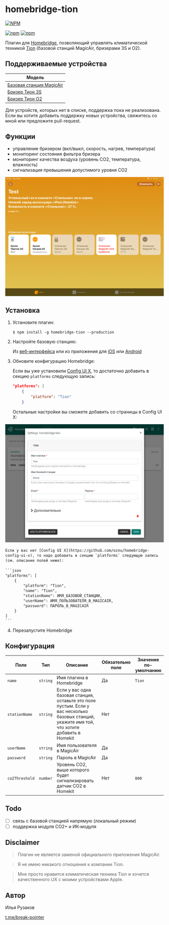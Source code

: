 # homebridge-tion

[![NPM](https://nodei.co/npm/homebridge-tion.png?downloads=true&downloadRank=true&stars=true)](https://nodei.co/npm/homebridge-tion/)

[![npm](https://img.shields.io/npm/dm/homebridge-tion.svg)](https://www.npmjs.com/package/homebridge-tion)
[![npm](https://img.shields.io/npm/v/homebridge-tion.svg)](https://www.npmjs.com/package/homebridge-tion)

Плагин для [Homebridge](https://github.com/nfarina/homebridge), позволяющий управлять климатической техникой [Tion](https://tion.ru/product/magicair/) (базовой станций MagicAir, бризерами 3S и O2).

## Поддерживаемые устройства

| Модель |
|--------|
| [Базовая станция MagicAir](https://tion.ru/product/magicair/) |
| [Бризер Тион 3S](https://tion.ru/product/breezer-tion-3s/) |
| [Бризер Тион O2](https://tion.ru/product/breezer-tion-o2/) |

Для устройств, которых нет в списке, поддержка пока не реализована. Если вы хотите добавить поддержку новых устройства, свяжитесь со мной или предложите pull-request.

## Функции

- управление бризером (вкл/выкл, скорость, нагрев, температура)
- мониторинг состояния фильтра бризера
- мониторинг качества воздуха (уровень CO2, температура, влажность)
- сигнализация превышения допустимого уровня CO2

![Демо](docs/homekit-demo.png)

## Установка

1. Установите плагин:

    ```shell
    $ npm install -g homebridge-tion --production
    ```

2. Настройте базовую станцию:

    Из [веб-интерфейса](https://magicair.tion.ru) или из приложения для [iOS](https://apps.apple.com/ru/app/magicair/id1111104830) или [Android](https://play.google.com/store/apps/details?id=com.tion.magicair)

3. Обновите конфигурацию Homebridge:

    Если вы уже установили [Config UI X](https://github.com/oznu/homebridge-config-ui-x), то достаточно добавить в секцию `platforms` следующую запись:
    ```json
    "platforms": [
        {
            "platform": "Tion"
        }
    ```
   Остальные настройки вы сможете добавить со страницы в Config UI X:

![Настройки](docs/homebridge-tion-page.png)
   
    Если у вас нет [Config UI X](https://github.com/oznu/homebridge-config-ui-x), то надо добавить в секцию `platforms` следующую запись (см. описание полей ниже):

    ```json
    "platforms": [
        {
            "platform": "Tion",
            "name": "Tion",
            "stationName": ИМЯ_БАЗОВОЙ_СТАНЦИИ,
            "userName": ИМЯ_ПОЛЬЗОВАТЕЛЯ_В_MAGICAIR,
            "password": ПАРОЛЬ_В_MAGICAIR
        }
    ]
    ```

4. Перезапустите Homebridge

## Конфигурация

| Поле | Тип | Описание | Обязательно поле | Значение по-умолчанию |
|--------|------|-------------|----------|---------------|
| `name` | `string` | Имя плагина в Homebridge | Да | `Tion` |
| `stationName` | `string` | Если у вас одна базовая станция, оставьте это поле пустым. Если у вас несколько базовых станций, укажите имя той, что хотите добавить в Homekit | Нет |  |
| `userName` | `string` | Имя пользователя в MagicAir | Да |  |
| `password` | `string` | Пароль в MagicAir | Да |  |
| `co2Threshold` | `number` | Уровень CO2, выше которого будет сигнализировать датчик CO2 в Homekit | Нет | `800` |

## Todo

- [ ] связь с базовой станцией напрямую (локальный режим)
- [ ] поддержка модуля CO2+ и ИК-модуля

## Disclaimer

> Плагин не является заменой официального приложения MagicAir. 

> Я не имею никакого отношения к компании Tion.

> Мне просто нравится климатическая техника Tion и хочется качественного UX с моими устройствами Apple.

## Автор

Илья Рузаков

[t.me/break-pointer](https://t.me/break-pointer)